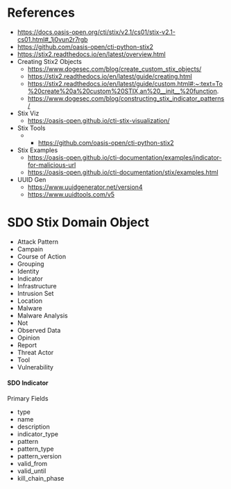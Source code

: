 # References
- https://docs.oasis-open.org/cti/stix/v2.1/cs01/stix-v2.1-cs01.html#_1j0vun2r7rgb
- https://github.com/oasis-open/cti-python-stix2
- https://stix2.readthedocs.io/en/latest/overview.html
- Creating Stix2 Objects
	- https://www.dogesec.com/blog/create_custom_stix_objects/
	- https://stix2.readthedocs.io/en/latest/guide/creating.html
	- https://stix2.readthedocs.io/en/latest/guide/custom.html#:~:text=To%20create%20a%20custom%20STIX,an%20__init__%20function.
	- https://www.dogesec.com/blog/constructing_stix_indicator_patterns/
- Stix Viz
	- https://oasis-open.github.io/cti-stix-visualization/
- Stix Tools
	- - https://github.com/oasis-open/cti-python-stix2
- Stix Examples
	- https://oasis-open.github.io/cti-documentation/examples/indicator-for-malicious-url
	- https://oasis-open.github.io/cti-documentation/stix/examples.html
- UUID Gen
	- https://www.uuidgenerator.net/version4
	- https://www.uuidtools.com/v5


# SDO Stix Domain Object
- Attack Pattern
- Campain
- Course of Action 
- Grouping 
- Identity
- Indicator
- Infrastructure
- Intrusion Set
- Location
- Malware
- Malware Analysis
- Not 
- Observed Data 
- Opinion
- Report
- Threat Actor
- Tool
- Vulnerability


#### SDO Indicator
Primary Fields
- type
- name
- description
- indicator_type
- pattern
- pattern_type
- pattern_version
- valid_from
- valid_until
- kill_chain_phase